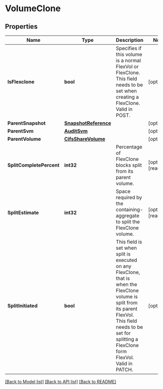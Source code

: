 # VolumeClone

## Properties

Name | Type | Description | Notes
------------ | ------------- | ------------- | -------------
**IsFlexclone** | **bool** | Specifies if this volume is a normal FlexVol or FlexClone. This field needs to be set when creating a FlexClone. Valid in POST. | [optional] 
**ParentSnapshot** | [**SnapshotReference**](snapshot_reference.md) |  | [optional] 
**ParentSvm** | [**AuditSvm**](audit_svm.md) |  | [optional] 
**ParentVolume** | [**CifsShareVolume**](cifs_share_volume.md) |  | [optional] 
**SplitCompletePercent** | **int32** | Percentage of FlexClone blocks split from its parent volume. | [optional] [readonly] 
**SplitEstimate** | **int32** | Space required by the containing-aggregate to split the FlexClone volume. | [optional] [readonly] 
**SplitInitiated** | **bool** | This field is set when split is executed on any FlexClone, that is when the FlexClone volume is split from its parent FlexVol. This field needs to be set for splitting a FlexClone form FlexVol. Valid in PATCH. | [optional] 

[[Back to Model list]](../README.md#documentation-for-models) [[Back to API list]](../README.md#documentation-for-api-endpoints) [[Back to README]](../README.md)


